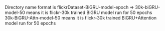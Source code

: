Directory name format is flickrDataset-BiGRU-model-epoch => 30k-biGRU-model-50 means it is flickr-30k trained BiGRU model run for 50 epochs
30k-BiGRU-Attn-model-50 means it is flickr-30k trained BiGRU+Attention model run for 50 epochs
